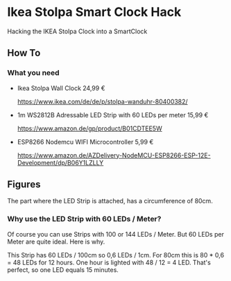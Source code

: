 # Ikea Stolpa Smart Clock Hack
Hacking the IKEA Stolpa Clock into a SmartClock

## How To
### What you need

- Ikea Stolpa Wall Clock 24,99 €

  https://www.ikea.com/de/de/p/stolpa-wanduhr-80400382/
  
- 1m WS2812B Adressable LED Strip with 60 LEDs per meter 15,99 €
  
  https://www.amazon.de/gp/product/B01CDTEE5W

- ESP8266 Nodemcu WIFI Microcontroller 5,99 €
  
  https://www.amazon.de/AZDelivery-NodeMCU-ESP8266-ESP-12E-Development/dp/B06Y1LZLLY

## Figures
The part where the LED Strip is attached, has a circumference of 80cm.

### Why use the LED Strip with 60 LEDs / Meter?
Of course you can use Strips with 100 or 144 LEDs / Meter. But 60 LEDs per Meter are quite ideal. Here is why.

This Strip has 60 LEDs / 100cm so 0,6 LEDs / 1cm.
For 80cm this is 80 * 0,6 = 48 LEDs for 12 hours.
One hour is lighted with 48 / 12 = 4 LED.
That's perfect, so one LED equals 15 minutes.
